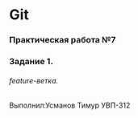 # Git
### Практическая работа №7
### Задание 1.
###### feature-ветка.
Выполнил:Усманов Тимур
УВП-312